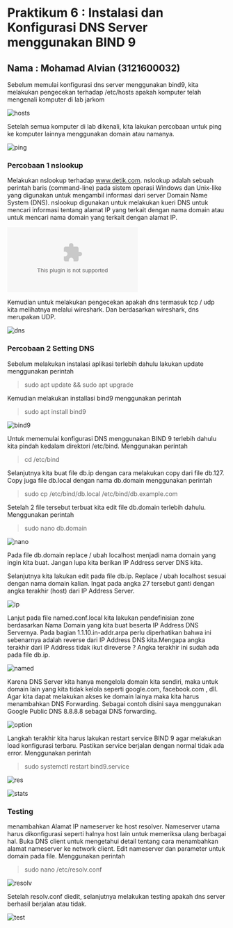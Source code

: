 <h1>Praktikum 6 : Instalasi dan Konfigurasi DNS Server menggunakan BIND 9 </h1>

## Nama : Mohamad Alvian (3121600032)

Sebelum memulai konfigurasi dns server menggunakan bind9, kita melakukan pengecekan terhadap /etc/hosts apakah komputer telah mengenali komputer di lab jarkom

![hosts](https://github.com/alvianfazlur/Administrasi-Jaringan/blob/main/Tugas6/Foto/etc_hosts(1).jpg)

Setelah semua komputer di lab dikenali, kita lakukan percobaan untuk ping ke komputer lainnya menggunakan domain atau namanya.

![ping](https://github.com/alvianfazlur/Administrasi-Jaringan/blob/main/Tugas6/Foto/ping_komputer.jpg)

### Percobaan 1 nslookup
Melakukan nslookup terhadap www.detik.com. nslookup adalah sebuah perintah baris (command-line) pada sistem operasi Windows dan Unix-like yang digunakan untuk mengambil informasi dari server Domain Name System (DNS). nslookup digunakan untuk melakukan kueri DNS untuk mencari informasi tentang alamat IP yang terkait dengan nama domain atau untuk mencari nama domain yang terkait dengan alamat IP.

![detik](https://github.com/alvianfazlur/Administrasi-Jaringan/blob/main/Tugas6/Foto/nslookup_detik.com)

Kemudian untuk melakukan pengecekan apakah dns termasuk tcp / udp kita melihatnya melalui wireshark. Dan berdasarkan wireshark, dns merupakan UDP.

![dns](https://github.com/alvianfazlur/Administrasi-Jaringan/blob/main/Tugas6/Foto/wireshark_nslookup.jpg)

### Percobaan 2 Setting DNS

Sebelum melakukan instalasi aplikasi terlebih dahulu lakukan update menggunakan perintah
>sudo apt update && sudo apt upgrade

Kemudian melakukan installasi bind9 menggunakan perintah

>sudo apt install bind9

![bind9](https://github.com/alvianfazlur/Administrasi-Jaringan/blob/main/Tugas6/Foto/install_bind9.jpg)

Untuk mememulai konfigurasi DNS menggunakan BIND 9 terlebih dahulu kita pindah kedalam direktori /etc/bind. Menggunakan perintah
>cd /etc/bind

Selanjutnya kita buat file db.ip dengan cara melakukan copy dari file db.127. Copy juga file db.local dengan nama db.domain menggunakan perintah

>sudo cp /etc/bind/db.local /etc/bind/db.example.com

Setelah 2 file tersebut terbuat kita edit file db.domain terlebih dahulu. Menggunakan perintah
>sudo nano db.domain

![nano](https://github.com/alvianfazlur/Administrasi-Jaringan/blob/main/Tugas6/Foto/nano_db.domain.jpg)

Pada file db.domain replace / ubah localhost menjadi nama domain yang ingin kita buat. Jangan lupa kita berikan IP Address server DNS kita.

Selanjutnya kita lakukan edit pada file db.ip. Replace / ubah localhost sesuai dengan nama domain kalian. Ingat pada angka 27 tersebut ganti dengan angka terakhir (host) dari IP Address Server.

![ip](https://github.com/alvianfazlur/Administrasi-Jaringan/blob/main/Tugas6/Foto/nano_dbip.jpg)

Lanjut pada file named.conf.local kita lakukan pendefinisian zone berdasarkan Nama Domain yang kita buat beserta IP Address DNS Servernya. Pada bagian 1.1.10.in-addr.arpa perlu diperhatikan bahwa ini sebenarnya adalah reverse dari IP Address DNS kita.Mengapa angka terakhir dari IP Address tidak ikut direverse ? Angka terakhir ini sudah ada pada file db.ip.

![named](https://github.com/alvianfazlur/Administrasi-Jaringan/blob/main/Tugas6/Foto/nano_named.conf.local)

Karena DNS Server kita hanya mengelola domain kita sendiri, maka untuk domain lain yang kita tidak kelola seperti google.com, facebook.com , dll. Agar kita dapat melakukan akses ke domain lainya maka kita harus menambahkan DNS Forwarding. Sebagai contoh disini saya menggunakan Google Public DNS 8.8.8.8 sebagai DNS forwarding.

![option](https://github.com/alvianfazlur/Administrasi-Jaringan/blob/main/Tugas6/Foto/nano_named.conf.option.jpg)

Langkah terakhir kita harus lakukan restart service BIND 9 agar melakukan load konfigurasi terbaru. Pastikan service berjalan dengan normal tidak ada error. Menggunakan perintah
>sudo systemctl restart bind9.service

![res](https://github.com/alvianfazlur/Administrasi-Jaringan/blob/main/Tugas6/Foto/restart_bind9.jpg)

![stats](https://github.com/alvianfazlur/Administrasi-Jaringan/blob/main/Tugas6/Foto/stats_bind9.jpg)

### Testing

menambahkan Alamat IP nameserver ke host resolver. Nameserver utama harus dikonfigurasi seperti halnya host lain untuk memeriksa ulang berbagai hal. Buka DNS client untuk mengetahui detail tentang cara menambahkan alamat nameserver ke network client. Edit nameserver dan parameter untuk domain pada file. Menggunakan perintah

> sudo nano /etc/resolv.conf 

![resolv](https://github.com/alvianfazlur/Administrasi-Jaringan/blob/main/Tugas6/Foto/nano_resolv.conf.jpg)

Setelah resolv.conf diedit, selanjutnya melakukan testing apakah dns server berhasil berjalan atau tidak.

![test](https://github.com/alvianfazlur/Administrasi-Jaringan/blob/main/Tugas6/Foto/testing.jpg)
